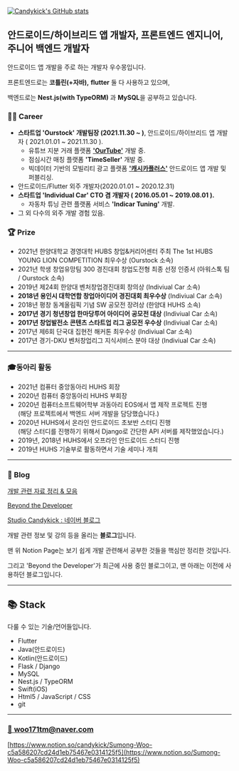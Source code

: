 <!--
**Candykick/Candykick** is a ✨ _special_ ✨ repository because its `README.md` (this file) appears on your GitHub profile.

Here are some ideas to get you started:

- 🔭 I’m currently working on ...
- 🌱 I’m currently learning ...
- 👯 I’m looking to collaborate on ...
- 🤔 I’m looking for help with ...
- 💬 Ask me about ...
- 📫 How to reach me: ...
- 😄 Pronouns: ...
- ⚡ Fun fact: ...
-->
[![Candykick's GitHub stats](https://github-readme-stats.vercel.app/api?username=Candykick)](https://github.com/anuraghazra/github-readme-stats)

## 안드로이드/하이브리드 앱 개발자, 프론트엔드 엔지니어, 주니어 백엔드 개발자

안드로이드 앱 개발을 주로 하는 개발자 우수몽입니다.

프론트엔드로는 **코틀린(+자바),** **flutter** 둘 다 사용하고 있으며,

백엔드로는 **Nest.js(with TypeORM)** 과 **MySQL**을 공부하고 있습니다.


### 👨‍💻 Career

- **스타트업 'Ourstock' 개발팀장 (2021.11.30 ~ )**, 안드로이드/하이브리드 앱 개발자 ( 2021.01.01 ~ 2021.11.30 ).
  - 유튜브 지분 거래 플랫폼 **['OurTube'](https://www.ourtube.co.kr/#/home)** 개발 중.
  - 점심시간 매칭 플랫폼 **'TimeSeller'** 개발 중.
  - 빅데이터 기반의 모빌리티 광고 플랫폼 **['캐시카플러스'](https://www.cashcarplus.com/)** 안드로이드 앱 개발 및 퍼블리싱.
- 안드로이드/Flutter 외주 개발자(2020.01.01 ~ 2020.12.31)
- **스타트업 'Individual Car' CTO 겸 개발자 ( 2016.05.01 ~ 2019.08.01 ).**
  - 자동차 튜닝 관련 플랫폼 서비스 **'Indicar Tuning'** 개발.
- 그 외 다수의 외주 개발 경험 있음.

### 🏆 Prize

- 2021년 한양대학교 경영대학 HUBS 창업&커리어센터 주최 The 1st HUBS YOUNG LION COMPETITION 최우수상 (Ourstock 소속)
- 2021년 학생 창업유망팀 300 경진대회 창업도전형 최종 선정 인증서 (아워스톡 팀 / Ourstock 소속)
- 2019년 제24회 한양대 벤처창업경진대회 창의상 (Indiviual Car 소속)
- **2018년 용인시 대학연합 창업아이디어 경진대회 최우수상** (Indiviual Car 소속)
- 2018년 평창 동계올림픽 기념 SW 공모전 장려상 (한양대 HUHS 소속)
- **2017년 경기 청년창업 한마당투어 아이디어 공모전 대상** (Indiviual Car 소속)
- **2017년 창업발전소 콘텐츠 스타트업 리그 공모전 우수상** (Indiviual Car 소속)
- 2017년 제6회 단국대 집현전 해커톤 최우수상 (Indiviual Car 소속)
- 2017년 경기-DKU 벤처창업리그 지식서비스 분야 대상 (Indiviual Car 소속)

---

### 🎓동아리 활동

- 2021년 컴퓨터 중앙동아리 HUHS 회장
- 2020년 컴퓨터 중앙동아리 HUHS 부회장
- 2020년 컴퓨터소프트웨어학부 과동아리 EOS에서 앱 제작 프로젝트 진행<br>
(해당 프로젝트에서 백엔드 서버 개발을 담당했습니다.)
- 2020년 HUHS에서 온라인 안드로이드 초보반 스터디 진행<br>
(해당 스터디를 진행하기 위해서 Django로 간단한 API 서버를 제작했었습니다.)
- 2019년, 2018년 HUHS에서 오프라인 안드로이드 스터디 진행
- 2019년 HUHS 기술부로 활동하면서 기술 세미나 개최

---

### 📝 Blog

[개발 관련 자료 정리 & 모음](https://www.notion.so/b927103c6b7f42a4aaf5da88b07cefa3)

[Beyond the Developer](https://candykick.kr)

[Studio Candykick : 네이버 블로그](https://blog.naver.com/woo171tm)

개발 관련 정보 및 강의 등을 올리는 **블로그**입니다.

맨 위 Notion Page는 보기 쉽게 개발 관련해서 공부한 것들을 핵심만 정리한 것입니다.

그리고 'Beyond the Developer'가 최근에 사용 중인 블로그이고, 맨 아래는 이전에 사용하던 블로그입니다.

---

## 📚 Stack

다룰 수 있는 기술/언어들입니다.

- Flutter
- Java(안드로이드)
- Kotlin(안드로이드)
- Flask / Django
- MySQL
- Nest.js / TypeORM
- Swift(iOS)
- Html5 / JavaScript / CSS
- git

---

### [📧 woo171tm@naver.com](mailto:woo171tm@naver.com)

[https://www.notion.so/candykick/Sumong-Woo-c5a586207cd24d1eb75467e0314125f5](https://www.notion.so/Sumong-Woo-c5a586207cd24d1eb75467e0314125f5)
